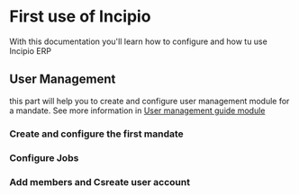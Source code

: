 # First use of Incipio

With this documentation you'll learn how to configure and how tu use Incipio ERP

## User Management

this part will help you to create and configure user management module for a mandate. See more information in [User management guide module](user-guide/user-management)

### Create and configure the first mandate

### Configure Jobs

### Add members and Csreate user account


